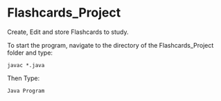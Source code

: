 # Flashcards_Project
Create, Edit and store Flashcards to study. 


To start the program, navigate to the directory of the Flashcards_Project folder and type:

```
javac *.java
```

Then Type:

```
Java Program

```
